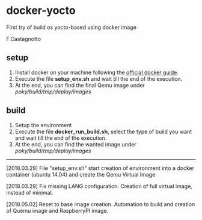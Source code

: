 # docker-yocto
First try of build os yocto-based using docker image

F.Castagnotto


## setup

1. Install docker on your machine following the [official docker guide](https://docs.docker.com/install/).
2. Execute the file **setup_env.sh** and wait till the end of the execution.
3. At the end, you can find the final Qemu image under *poky/build/tmp/deploy/images*


## build

1. Setup the environment
2. Execute the file **docker_run_build.sh**, select the type of build you want and wait till the end of the execution.
3. At the end, you can find the wanted image under *poky/build/tmp/deploy/images*

----------------------------------------------------------------------------------------------------------------------------------------

[2018.03.29] File "setup_env.sh" start creation of environment into a docker container (ubuntu 14.04) and create the Qemu Virtual Image

[2018.03.29] Fix missing LANG configuration. Creation of full virtual image, instead of minimal.

[2018.05.02] Reset to base image creation. Automation to build and creation of Quemu image and RaspberryPI image.

